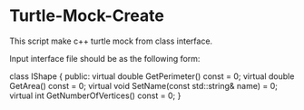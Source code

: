 # Turtle-Mock-Create
This script make c++ turtle mock from class interface.

Input interface file should be as the following form:

class IShape
{
public:
  virtual double GetPerimeter() const = 0;
  virtual double GetArea() const = 0;
  virtual void SetName(const std::string& name) = 0;
  virtual int GetNumberOfVertices() const = 0;
}


